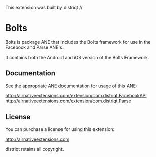 This extension was built by distriqt // 

# Bolts

Bolts is package ANE that includes the Bolts framework for use in the Facebook and Parse ANE's.

It contains both the Android and iOS version of the Bolts Framework.



## Documentation

See the appropriate ANE documentation for usage of this ANE:

http://airnativeextensions.com/extension/com.distriqt.FacebookAPI
http://airnativeextensions.com/extension/com.distriqt.Parse



## License

You can purchase a license for using this extension:

http://airnativeextensions.com

distriqt retains all copyright.
